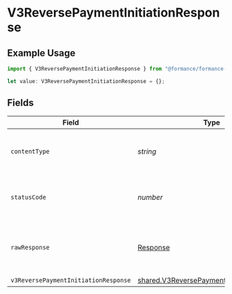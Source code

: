 # V3ReversePaymentInitiationResponse

## Example Usage

```typescript
import { V3ReversePaymentInitiationResponse } from "@formance/formance-sdk/sdk/models/operations";

let value: V3ReversePaymentInitiationResponse = {};
```

## Fields

| Field                                                                                                         | Type                                                                                                          | Required                                                                                                      | Description                                                                                                   |
| ------------------------------------------------------------------------------------------------------------- | ------------------------------------------------------------------------------------------------------------- | ------------------------------------------------------------------------------------------------------------- | ------------------------------------------------------------------------------------------------------------- |
| `contentType`                                                                                                 | *string*                                                                                                      | :heavy_check_mark:                                                                                            | HTTP response content type for this operation                                                                 |
| `statusCode`                                                                                                  | *number*                                                                                                      | :heavy_check_mark:                                                                                            | HTTP response status code for this operation                                                                  |
| `rawResponse`                                                                                                 | [Response](https://developer.mozilla.org/en-US/docs/Web/API/Response)                                         | :heavy_check_mark:                                                                                            | Raw HTTP response; suitable for custom response parsing                                                       |
| `v3ReversePaymentInitiationResponse`                                                                          | [shared.V3ReversePaymentInitiationResponse](../../../sdk/models/shared/v3reversepaymentinitiationresponse.md) | :heavy_minus_sign:                                                                                            | Accepted                                                                                                      |